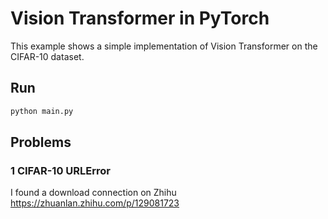 # Vision Transformer in PyTorch
This example shows a simple implementation of Vision Transformer on the CIFAR-10 dataset.

## Run
```python
python main.py
```
## Problems

### 1 CIFAR-10 URLError

I found a download connection on Zhihu
https://zhuanlan.zhihu.com/p/129081723